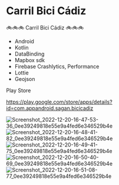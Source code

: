 # Carril Bici Cádiz

🚲🚲🚲 Carril Bici Cádiz 🚲🚲🚲
- Android
- Kotlin 
- DataBinding
- Mapbox sdk
- Firebase Crashlytics, Performance
- Lottie
- Geojson

Play Store

https://play.google.com/store/apps/details?id=com.appandroid.sagan.bicicadiz

![Screenshot_2022-12-20-16-47-53-36_0ee39249818e55e9a4fed6e346529b4e](https://user-images.githubusercontent.com/37807677/208712002-41d2903f-8616-454e-846e-93bfb28fe1c4.jpg)
![Screenshot_2022-12-20-16-48-41-82_0ee39249818e55e9a4fed6e346529b4e](https://user-images.githubusercontent.com/37807677/208712019-5f18e01c-89e0-40c6-b5e1-8aed4b64b28e.jpg)
![Screenshot_2022-12-20-16-49-41-75_0ee39249818e55e9a4fed6e346529b4e](https://user-images.githubusercontent.com/37807677/208712025-737294b0-756f-407e-a6d6-a46ecbfe06c6.jpg)
![Screenshot_2022-12-20-16-50-40-69_0ee39249818e55e9a4fed6e346529b4e](https://user-images.githubusercontent.com/37807677/208712031-7d7450cc-85e9-4748-bf6d-cae813c6d79c.jpg)
![Screenshot_2022-12-20-16-51-08-77_0ee39249818e55e9a4fed6e346529b4e](https://user-images.githubusercontent.com/37807677/208712032-ded6cc76-78e6-49d2-88cf-a7e110de8e5d.jpg)





